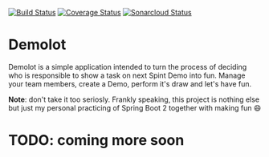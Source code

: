[![Build Status](https://travis-ci.org/kulinskyvs/demolot.svg?branch=master)](https://travis-ci.org/kulinskyvs/demolot)
[![Coverage Status](https://coveralls.io/repos/github/kulinskyvs/demolot/badge.svg?branch=master)](https://coveralls.io/github/kulinskyvs/demolot?branch=master)
[![Sonarcloud Status](https://sonarcloud.io/api/project_badges/measure?project=kulinskyvs_demolot&metric=alert_status)](https://sonarcloud.io/dashboard?id=kulinskyvs_demolot)

# Demolot

Demolot is a simple application intended to turn the process of deciding who is responsible to show a task on 
next Spint Demo into fun. Manage your team members, create a Demo, perform it's draw and let's have fun.

**Note**: don't take it too seriosly. 
Frankly speaking, this project is nothing else but just my personal practicing of Spring Boot 2 together with making fun :smile:


# TODO: coming more soon

